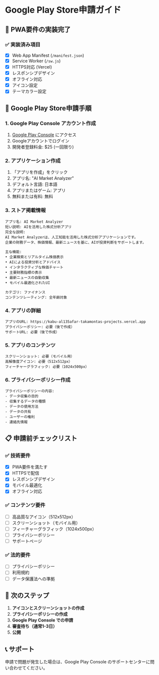 # Google Play Store申請ガイド

## 📱 PWA要件の実装完了

### ✅ 実装済み項目
- [x] Web App Manifest (`/manifest.json`)
- [x] Service Worker (`/sw.js`)
- [x] HTTPS対応 (Vercel)
- [x] レスポンシブデザイン
- [x] オフライン対応
- [x] アイコン設定
- [x] テーマカラー設定

## 🚀 Google Play Store申請手順

### 1. Google Play Console アカウント作成
1. [Google Play Console](https://play.google.com/console) にアクセス
2. Googleアカウントでログイン
3. 開発者登録料金: $25 (一回限り)

### 2. アプリケーション作成
1. 「アプリを作成」をクリック
2. アプリ名: "AI Market Analyzer"
3. デフォルト言語: 日本語
4. アプリまたはゲーム: アプリ
5. 無料または有料: 無料

### 3. ストア掲載情報
```
アプリ名: AI Market Analyzer
短い説明: AIを活用した株式分析アプリ
完全な説明: 
AI Market Analyzerは、人工知能を活用した株式分析アプリケーションです。
企業の財務データ、株価情報、最新ニュースを基に、AIが投資判断をサポートします。

主な機能:
• 企業検索とリアルタイム株価表示
• AIによる投資分析とアドバイス
• インタラクティブな株価チャート
• 主要財務指標の表示
• 最新ニュースの自動収集
• モバイル最適化されたUI

カテゴリ: ファイナンス
コンテンツレーティング: 全年齢対象
```

### 4. アプリの詳細
```
アプリのURL: https://kabu-al135afar-takamontas-projects.vercel.app
プライバシーポリシー: 必要（後で作成）
サポートURL: 必要（後で作成）
```

### 5. アプリのコンテンツ
```
スクリーンショット: 必要（モバイル用）
高解像度アイコン: 必要（512x512px）
フィーチャーグラフィック: 必要（1024x500px）
```

### 6. プライバシーポリシー作成
```
プライバシーポリシーの内容:
- データ収集の目的
- 収集するデータの種類
- データの使用方法
- データの共有
- ユーザーの権利
- 連絡先情報
```

## 📋 申請前チェックリスト

### ✅ 技術要件
- [x] PWA要件を満たす
- [x] HTTPSで配信
- [x] レスポンシブデザイン
- [x] モバイル最適化
- [x] オフライン対応

### ✅ コンテンツ要件
- [ ] 高品質なアイコン（512x512px）
- [ ] スクリーンショット（モバイル用）
- [ ] フィーチャーグラフィック（1024x500px）
- [ ] プライバシーポリシー
- [ ] サポートページ

### ✅ 法的要件
- [ ] プライバシーポリシー
- [ ] 利用規約
- [ ] データ保護法への準拠

## 🎯 次のステップ

1. **アイコンとスクリーンショットの作成**
2. **プライバシーポリシーの作成**
3. **Google Play Console での申請**
4. **審査待ち（通常1-3日）**
5. **公開**

## 📞 サポート

申請で問題が発生した場合は、Google Play Console のサポートセンターに問い合わせてください。
